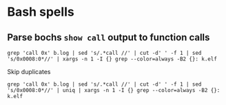 # Bash spells

## Parse bochs `show call` output to function calls

```
grep 'call 0x' b.log | sed 's/.*call //' | cut -d' ' -f 1 | sed 's/0x0008:0*//' | xargs -n 1 -I {} grep --color=always -B2 {}: k.elf
```

Skip duplicates

```
grep 'call 0x' b.log | sed 's/.*call //' | cut -d' ' -f 1 | sed 's/0x0008:0*//' | uniq | xargs -n 1 -I {} grep --color=always -B2 {}: k.elf
```
